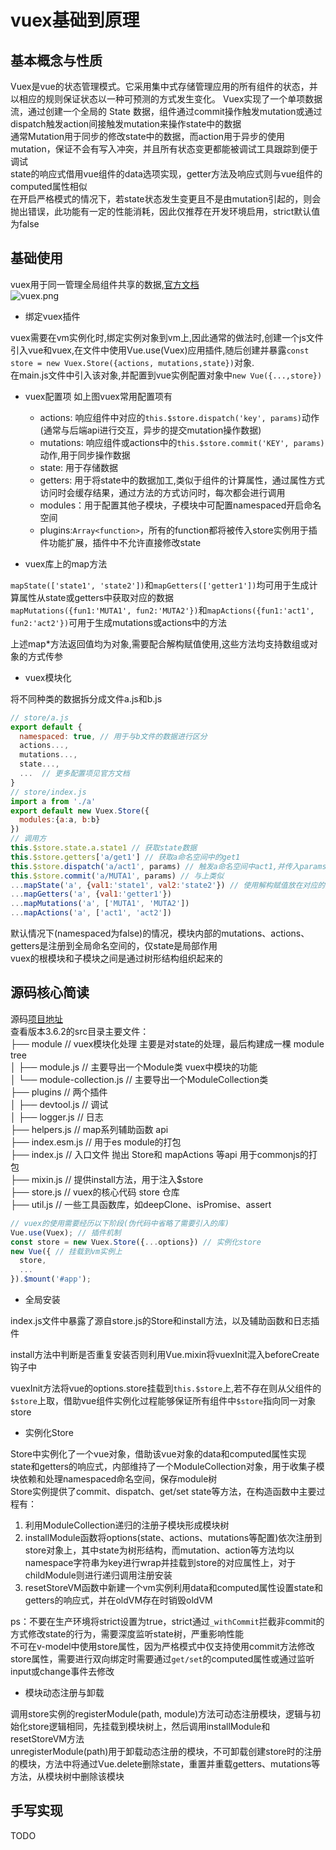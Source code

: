 # vuex基础到原理

## 基本概念与性质

Vuex是vue的状态管理模式。它采用集中式存储管理应用的所有组件的状态，并以相应的规则保证状态以一种可预测的方式发生变化。
Vuex实现了一个单项数据流，通过创建一个全局的 State 数据，组件通过commit操作触发mutation或通过dispatch触发action间接触发mutation来操作state中的数据  
通常Mutation用于同步的修改state中的数据，而action用于异步的使用mutation，保证不会有写入冲突，并且所有状态变更都能被调试工具跟踪到便于调试  
state的响应式借用vue组件的data选项实现，getter方法及响应式则与vue组件的computed属性相似  
在开启严格模式的情况下，若state状态发生变更且不是由mutation引起的，则会抛出错误，此功能有一定的性能消耗，因此仅推荐在开发环境启用，strict默认值为false  

## 基础使用

vuex用于同一管理全局组件共享的数据,[官方文档](https://vuex.vuejs.org/zh/)  
![vuex.png](https://vuex.vuejs.org/vuex.png)  
  
- 绑定vuex插件  
  
vuex需要在vm实例化时,绑定实例对象到vm上,因此通常的做法时,创建一个js文件引入vue和vuex,在文件中使用Vue.use(Vuex)应用插件,随后创建并暴露`const store = new Vuex.Store({actions, mutations,state})`对象.  
在main.js文件中引入该对象,并配置到vue实例配置对象中`new Vue({...,store})`  
  
- vuex配置项 
如上图vuex常用配置项有  
  - actions: 响应组件中对应的`this.$store.dispatch('key', params)`动作(通常与后端api进行交互，异步的提交mutation操作数据)
  - mutations: 响应组件或actions中的`this.$store.commit('KEY', params)`动作,用于同步操作数据
  - state: 用于存储数据  
  - getters: 用于将state中的数据加工,类似于组件的计算属性，通过属性方式访问时会缓存结果，通过方法的方式访问时，每次都会进行调用
  - modules：用于配置其他子模块，子模块中可配置namespaced开启命名空间
  - plugins:`Array<function>`，所有的function都将被传入store实例用于插件功能扩展，插件中不允许直接修改state

- vuex库上的map方法  
  
`mapState(['state1', 'state2'])`和`mapGetters(['getter1'])`均可用于生成计算属性从state或getters中获取对应的数据  
`mapMutations({fun1:'MUTA1', fun2:'MUTA2'})`和`mapActions({fun1:'act1', fun2:'act2'})`可用于生成mutations或actions中的方法  
  
上述map*方法返回值均为对象,需要配合解构赋值使用,这些方法均支持数组或对象的方式传参  
  
- vuex模块化  
  
将不同种类的数据拆分成文件a.js和b.js  

```JavaScript  
// store/a.js  
export default {  
  namespaced: true, // 用于与b文件的数据进行区分  
  actions...,  
  mutations...,  
  state...,  
  ...  // 更多配置项见官方文档  
}  
// store/index.js  
import a from './a'  
export default new Vuex.Store({  
  modules:{a:a, b:b}  
})  
// 调用方  
this.$store.state.a.state1 // 获取state数据  
this.$store.getters['a/get1'] // 获取a命名空间中的get1  
this.$store.dispatch('a/act1', params) // 触发a命名空间中act1,并传入params参数  
this.$store.commit('a/MUTA1', params) // 与上类似  
...mapState('a', {val1:'state1', val2:'state2'}) // 使用解构赋值放在对应的方法中  
...mapGetters('a', {val1:'getter1'})  
...mapMutations('a', ['MUTA1', 'MUTA2'])  
...mapActions('a', ['act1', 'act2'])  
```

默认情况下(namespaced为false)的情况，模块内部的mutations、actions、getters是注册到全局命名空间的，仅state是局部作用  
vuex的根模块和子模块之间是通过树形结构组织起来的

## 源码核心简读

源码[项目地址](https://github.com/vuejs/vuex.git)  
查看版本3.6.2的src目录主要文件：  
├── module  // vuex模块化处理 主要是对state的处理，最后构建成一棵 module tree  
│   ├── module.js // 主要导出一个Module类 vuex中模块的功能  
│   └── module-collection.js // 主要导出一个ModuleCollection类  
├── plugins  // 两个插件  
│   ├── devtool.js  // 调试  
│   ├── logger.js   // 日志  
├── helpers.js  // map系列辅助函数 api  
├── index.esm.js  // 用于es module的打包  
├── index.js   // 入口文件 抛出 Store和 mapActions 等api 用于commonjs的打包  
├── mixin.js   // 提供install方法，用于注入$store  
├── store.js  // vuex的核心代码 store 仓库  
├── util.js  // 一些工具函数库，如deepClone、isPromise、assert  

```js
// vuex的使用需要经历以下阶段(伪代码中省略了需要引入的库)
Vue.use(Vuex); // 插件机制
const store = new Vuex.Store({...options}) // 实例化store
new Vue({ // 挂载到vm实例上
  store,
  ...
}).$mount('#app');
```

- 全局安装

index.js文件中暴露了源自store.js的Store和install方法，以及辅助函数和日志插件  

install方法中判断是否重复安装否则利用Vue.mixin将vuexInit混入beforeCreate钩子中  

vuexInit方法将vue的options.store挂载到`this.$store`上,若不存在则从父组件的`$store`上取，借助vue组件实例化过程能够保证所有组件中`$store`指向同一对象store  

- 实例化Store

Store中实例化了一个vue对象，借助该vue对象的data和computed属性实现state和getters的响应式，内部维持了一个ModuleCollection对象，用于收集子模块依赖和处理namespaced命名空间，保存module树  
Store实例提供了commit、dispatch、get/set state等方法，在构造函数中主要过程有：

  1. 利用ModuleCollection递归的注册子模块形成模块树
  2. installModule函数将options(state、actions、mutations等配置)依次注册到store对象上，其中state为树形结构，而mutation、action等方法均以namespace字符串为key进行wrap并挂载到store的对应属性上，对于childModule则进行递归调用注册安装
  3. resetStoreVM函数中新建一个vm实例利用data和computed属性设置state和getters的响应式，并在oldVM存在时销毁oldVM

ps：不要在生产环境将strict设置为true，strict通过`_withCommit`拦截非commit的方式修改state的行为，需要深度监听state树，严重影响性能  
不可在v-model中使用store属性，因为严格模式中仅支持使用commit方法修改store属性，需要进行双向绑定时需要通过`get/set`的computed属性或通过监听input或change事件去修改

- 模块动态注册与卸载

调用store实例的registerModule(path, module)方法可动态注册模块，逻辑与初始化store逻辑相同，先挂载到模块树上，然后调用installModule和resetStoreVM方法  
unregisterModule(path)用于卸载动态注册的模块，不可卸载创建store时的注册的模块，方法中将通过Vue.delete删除state，重置并重载getters、mutations等方法，从模块树中删除该模块

## 手写实现

TODO
